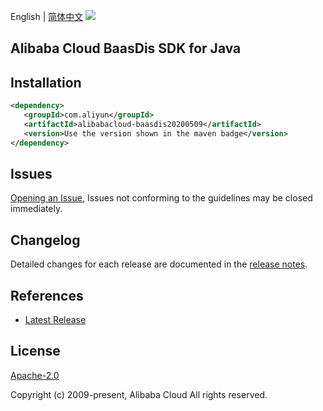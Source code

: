 English | [简体中文](README-CN.md)
![](https://aliyunsdk-pages.alicdn.com/icons/AlibabaCloud.svg)

## Alibaba Cloud BaasDis SDK for Java

## Installation

```xml
<dependency>
   <groupId>com.aliyun</groupId>
   <artifactId>alibabacloud-baasdis20200509</artifactId>
   <version>Use the version shown in the maven badge</version>
</dependency>
```

## Issues
[Opening an Issue](https://github.com/aliyun/alibabacloud-java-async-sdk/issues/new), Issues not conforming to the guidelines may be closed immediately.

## Changelog
Detailed changes for each release are documented in the [release notes](./ChangeLog.txt).

## References
* [Latest Release](https://github.com/aliyun/alibabacloud-async-java-sdk/)

## License
[Apache-2.0](http://www.apache.org/licenses/LICENSE-2.0)

Copyright (c) 2009-present, Alibaba Cloud All rights reserved.